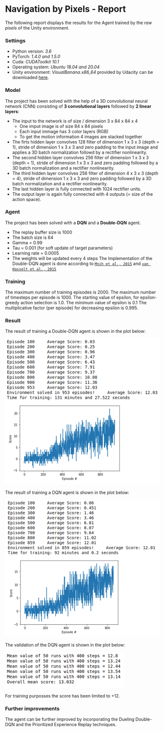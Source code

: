 [//]: # (Image References)

# Navigation by Pixels - Report
The following report displays the results for the Agent trained by the *raw pixels* of the Unity environment. 
### Settings

- Python version: *3.6*
- PyTorch: *1.4.0 and 1.5.0*
- Cuda: *CUDAToolkit 10.1*
- Operating system: *Ubuntu 18.04 and 20.04*
- Unity environment: *VisualBanana.x86_64* provided by Udacity can be downloaded [here](https://s3-us-west-1.amazonaws.com/udacity-drlnd/P1/Banana/VisualBanana_Linux.zip).

### Model

The project has been solved with the help of a 3D convolutional neural network (CNN) consisting of **3 convolutional layers** followed by **2 linear layers**:

- The input to the network is of size / dimension 3 x 84 x 84 x 4
	- One imput image is of size 84 x 84 pixels
	- Each input immage has 3 color layers (RGB)
	- To get the motion information 4 images are stacked together
- The firts hidden layer convolves 128 filter of dimension 1 x 3 x 3 (depth = 1), stride of dimension 1 x 3 x 3 and zero padding to the input image and applies a 3D batch normalization followd by a rectifier nonlinearity.
- The second hidden layer convolves 256 filter of dimension 1 x 3 x 3 (depth = 1), stride of dimension 1 x 3 x 3 and zero padding followed by a 3D batch normalization and a rectifier nonlinearity.
- The third hidden layer convolves 256 filter of dimension 4 x 3 x 3 (depth = 4), stride of dimension 1 x 3 x 3 and zero padding followed by a 3D batch normalization and a rectifier nonlinearity.
- The last hidden layer is fully connected with 1024 rectifier units.
- The output layer is again fully connected with 4 outputs (= size of the action space).

### Agent

The project has been solved with a **DQN** and a **Double-DQN** agent. 

- The replay buffer size is 1000
- The batch size is 64
- Gamma = 0.99
- Tau = 0.001 (for soft update of target parameters)
- Learning rate = 0.0005
- The weights will be updated every 4 steps
The Implementation of the Double-DQN agent is done according to [`Mnih et al., 2015`](https://storage.googleapis.com/deepmind-media/dqn/DQNNaturePaper.pdf) and  [`van Hasselt et al., 2015`](https://arxiv.org/pdf/1509.06461.pdf)

### Training

The maximum number of training episodes is 2000.
The maximum number of timesteps per episode is 1000.
The starting value of epsilon, for epsilon-greedy action selection is 1.0.
The minimum value of epsilon is 0.1
The multiplicative factor (per episode) for decreasing epsilon is 0.995.

### Result

The result of training a Double-DQN agent is shown in the plot below: 

![Training results](./images/Learning_from_pixels_DDQN_solution.png  "Training results")

The result of training a DQN agent is shown in the plot below: 

![Training results](./images/Learning_from_pixels_DQN_solution.png  "Training results")

The validation of the DQN agent is shown in the plot below: 

![Training results](./images/Learning_from_pixels_DQN_validation.png  "Training results")

For training purposses the score has been limited to +12.

### Further improvements

The agent can be further improved by incorporating the Dueling Double-DQN and the Prioritized Experience Replay techniques. 
